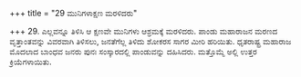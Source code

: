 +++
title = "29 ಮುನಿಗಳಾಕ್ಷಣ ಮರಳಿದರು"

+++
29. ಎಲ್ಲವನ್ನೂ ತಿಳಿಸಿ ಆ ಕ್ಷಣವೇ ಮುನಿಗಳು ಆಶ್ರಮಕ್ಕೆ ಮರಳಿದರು. ಪಾಂಡು ಮಹಾರಾಜನ ಮರಣದ ವೃತ್ತಾಂತವನ್ನು ವಿವರವಾಗಿ ತಿಳಿಸಲು, ಜನತೆಗೆಲ್ಲ ತಿಳಿದು ಶೋಕರಸ ಸಾಗರ ಮೀರಿ ಹರಿಯಿತು. ಧೃತರಾಷ್ಟ್ರ ಮಹಾರಾಜ ಮೊದಲಾದ ಬಾಂಧವ ಜನರು ಪುನಃ ಸಂಸ್ಕಾರದಲ್ಲಿ ಪಾಂಡುವನ್ನು ದಹಿಸಿದರು. ಮತ್ತೊಮ್ಮೆ ಅಲ್ಲಿ ಉತ್ತರ ಕ್ರಿಯೆಗಳಾಯಿತು.